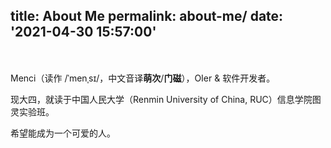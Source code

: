 title: About Me
permalink: about-me/
date: '2021-04-30 15:57:00'
---

<div style="width: 100%; text-align: center; margin-top: 34px; margin-bottom: 17px; "><div id="aplayer" class="aplayer" style="width: 100%; max-width: 550px; text-align: left; display: inline-block; background: #fff; "></div></div>

<style>.post .post-content .aplayer { margin-top: 20px; }</style>

<script>var ap = new APlayer({ element: document.getElementById('aplayer'), narrow: false, autoplay: false, preload: 'metadata', showlrc: 3, mutex: true, theme: '#615754', music: { title: '寻遍星空', author: '晴海 / 公兔 / 洛天依', url: 'https://static.cdn.menci.xyz/menci-oi-blog/music/xbxk/xbxk.ogg', pic: 'https://static.cdn.menci.xyz/menci-oi-blog/music/xbxk/xbxk.png', lrc: 'https://static.cdn.menci.xyz/menci-oi-blog/music/xbxk/xbxk.lrc' } });</script>

Menci（读作 /ˈmenˌsɪ/，中文音译**萌次**/**门磁**），OIer & 软件开发者。

现大四，就读于中国人民大学（Renmin University of China, RUC）信息学院图灵实验班。

希望能成为一个可爱的人。
